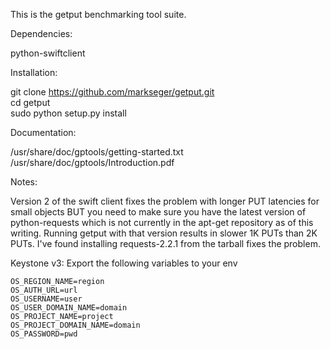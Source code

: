 This is the getput benchmarking tool suite.

Dependencies:

python-swiftclient

Installation:

git clone https://github.com/markseger/getput.git
<BR>cd getput
<BR>sudo python setup.py install

Documentation:

/usr/share/doc/gptools/getting-started.txt
<BR>/usr/share/doc/gptools/Introduction.pdf

Notes:

Version 2 of the swift client fixes the problem with longer PUT latencies
for small objects BUT you need to make sure you have the latest version
of python-requests which is not currently in the apt-get repository as of
this writing.  Running getput with that version results in slower 1K PUTs
than 2K PUTs.  I've found installing requests-2.2.1 from the tarball fixes
the problem.

Keystone v3: Export the following variables to your env

```
OS_REGION_NAME=region
OS_AUTH_URL=url
OS_USERNAME=user
OS_USER_DOMAIN_NAME=domain
OS_PROJECT_NAME=project
OS_PROJECT_DOMAIN_NAME=domain
OS_PASSWORD=pwd
```
